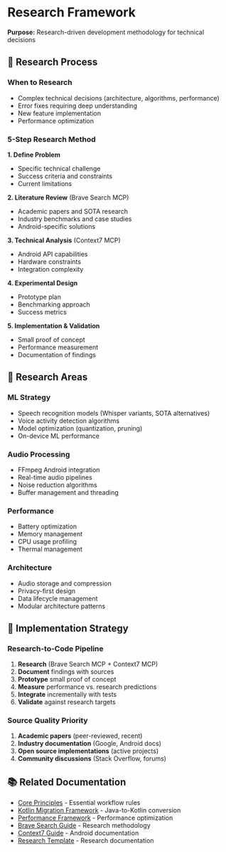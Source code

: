 # Research Framework

**Purpose:** Research-driven development methodology for technical decisions

## 🔬 Research Process

### When to Research
- Complex technical decisions (architecture, algorithms, performance)
- Error fixes requiring deep understanding
- New feature implementation
- Performance optimization

### 5-Step Research Method

**1. Define Problem**
- Specific technical challenge
- Success criteria and constraints
- Current limitations

**2. Literature Review** (Brave Search MCP)
- Academic papers and SOTA research
- Industry benchmarks and case studies
- Android-specific solutions

**3. Technical Analysis** (Context7 MCP)
- Android API capabilities
- Hardware constraints
- Integration complexity

**4. Experimental Design**
- Prototype plan
- Benchmarking approach
- Success metrics

**5. Implementation & Validation**
- Small proof of concept
- Performance measurement
- Documentation of findings

## 🎯 Research Areas

### ML Strategy
- Speech recognition models (Whisper variants, SOTA alternatives)
- Voice activity detection algorithms
- Model optimization (quantization, pruning)
- On-device ML performance

### Audio Processing
- FFmpeg Android integration
- Real-time audio pipelines
- Noise reduction algorithms
- Buffer management and threading

### Performance
- Battery optimization
- Memory management
- CPU usage profiling
- Thermal management

### Architecture
- Audio storage and compression
- Privacy-first design
- Data lifecycle management
- Modular architecture patterns

## 🔧 Implementation Strategy

### Research-to-Code Pipeline
1. **Research** (Brave Search MCP + Context7 MCP)
2. **Document** findings with sources
3. **Prototype** small proof of concept
4. **Measure** performance vs. research predictions
5. **Integrate** incrementally with tests
6. **Validate** against research targets

### Source Quality Priority
1. **Academic papers** (peer-reviewed, recent)
2. **Industry documentation** (Google, Android docs)
3. **Open source implementations** (active projects)
4. **Community discussions** (Stack Overflow, forums)

## 📚 Related Documentation

- [Core Principles](../agent-workflow/core-principles.md) - Essential workflow rules
- [Kotlin Migration Framework](kotlin-migration.md) - Java-to-Kotlin conversion
- [Performance Framework](performance-framework.md) - Performance optimization
- [Brave Search Guide](../mcp-integration/brave-search-guide.md) - Research methodology
- [Context7 Guide](../mcp-integration/context7-guide.md) - Android documentation
- [Research Template](../templates/research-template.md) - Research documentation
